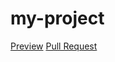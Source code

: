 # my-project
[Preview](https://denys-anosov.github.io/my-project/)
[Pull Request](https://github.com/denys-anosov/my-project/pull/1/files)